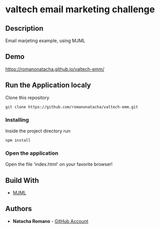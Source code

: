 valtech email marketing challenge
=================================

## Description

Email marjeting example, using MJML

## Demo

https://romanonatacha.github.io/valtech-emm/

## Run the Application localy

Clone this repository

```
git clone https://github.com/romanonatacha/valtech-emm.git
```

### Installing

Inside the project directory run

```
npm install
```

### Open the application

Open the file 'index.html' on your favorite browser!


## Build With

* [MJML](https://mjml.io/)


 ## Authors

* **Natacha Romano** - [GitHub Account](https://github.com/romanonatacha)
